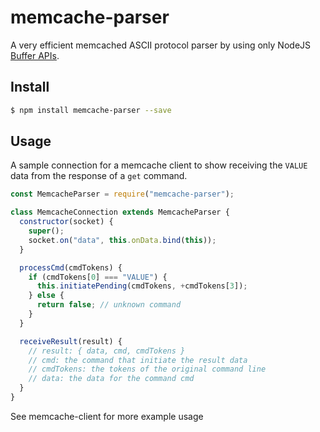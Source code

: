 # memcache-parser

A very efficient memcached ASCII protocol parser by using only NodeJS [Buffer APIs](https://nodejs.org/api/buffer.html).

## Install

```bash
$ npm install memcache-parser --save
```

## Usage

A sample connection for a memcache client to show receiving the `VALUE` data from the response of a `get` command.

```js
const MemcacheParser = require("memcache-parser");

class MemcacheConnection extends MemcacheParser {
  constructor(socket) {
    super();
    socket.on("data", this.onData.bind(this));
  }

  processCmd(cmdTokens) {
    if (cmdTokens[0] === "VALUE") {
      this.initiatePending(cmdTokens, +cmdTokens[3]);
    } else {
      return false; // unknown command
    }
  }

  receiveResult(result) {
    // result: { data, cmd, cmdTokens }
    // cmd: the command that initiate the result data
    // cmdTokens: the tokens of the original command line
    // data: the data for the command cmd
  }
}
```

See memcache-client for more example usage
